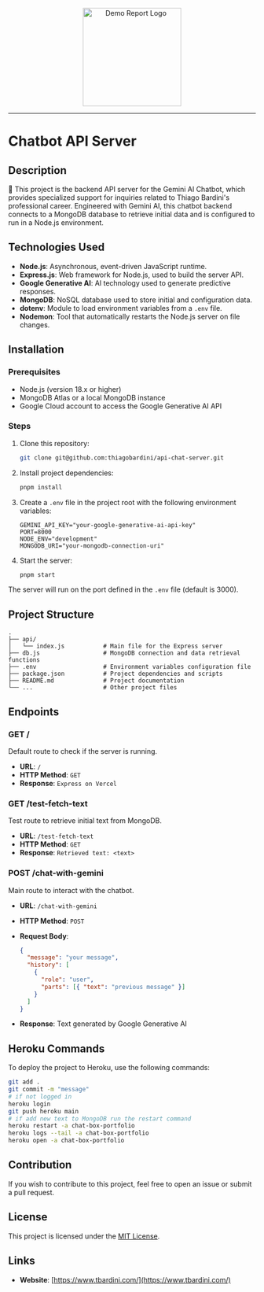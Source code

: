 <p align="center">
<img src="https://www.tbardini.com/assets/TBardini-dot-dark-MIMyJ2zW.png" width="200" alt="Demo Report Logo">
</p>

---

# Chatbot API Server

## Description

🤖 This project is the backend API server for the Gemini AI Chatbot, which provides specialized support for inquiries related to Thiago Bardini's professional career. Engineered with Gemini AI, this chatbot backend connects to a MongoDB database to retrieve initial data and is configured to run in a Node.js environment.

## Technologies Used


- **Node.js**: Asynchronous, event-driven JavaScript runtime.
- **Express.js**: Web framework for Node.js, used to build the server API.
- **Google Generative AI**: AI technology used to generate predictive responses.
- **MongoDB**: NoSQL database used to store initial and configuration data.
- **dotenv**: Module to load environment variables from a `.env` file.
- **Nodemon**: Tool that automatically restarts the Node.js server on file changes.

## Installation

### Prerequisites

- Node.js (version 18.x or higher)
- MongoDB Atlas or a local MongoDB instance
- Google Cloud account to access the Google Generative AI API

### Steps

1. Clone this repository:

    ```bash
    git clone git@github.com:thiagobardini/api-chat-server.git
    ```

2. Install project dependencies:

    ```bash
    pnpm install
    ```

3. Create a `.env` file in the project root with the following environment variables:

    ```plaintext
    GEMINI_API_KEY="your-google-generative-ai-api-key"
    PORT=8000
    NODE_ENV="development"
    MONGODB_URI="your-mongodb-connection-uri"
    ```

4. Start the server:

    ```bash
    pnpm start
    ```

The server will run on the port defined in the `.env` file (default is 3000).

## Project Structure

```plaintext
.
├── api/
│   └── index.js           # Main file for the Express server
├── db.js                  # MongoDB connection and data retrieval functions
├── .env                   # Environment variables configuration file
├── package.json           # Project dependencies and scripts
├── README.md              # Project documentation
└── ...                    # Other project files

```

## Endpoints

### GET /

Default route to check if the server is running.

- **URL**: `/`
- **HTTP Method**: `GET`
- **Response**: `Express on Vercel`

### GET /test-fetch-text

Test route to retrieve initial text from MongoDB.

- **URL**: `/test-fetch-text`
- **HTTP Method**: `GET`
- **Response**: `Retrieved text: <text>`

### POST /chat-with-gemini

Main route to interact with the chatbot.

- **URL**: `/chat-with-gemini`
- **HTTP Method**: `POST`
- **Request Body**:

    ```json
    {
      "message": "your message",
      "history": [
        {
          "role": "user",
          "parts": [{ "text": "previous message" }]
        }
      ]
    }
    ```

- **Response**: Text generated by Google Generative AI

## Heroku Commands

To deploy the project to Heroku, use the following commands:

```bash
git add .
git commit -m "message"
# if not logged in
heroku login 
git push heroku main
# if add new text to MongoDB run the restart command
heroku restart -a chat-box-portfolio 
heroku logs --tail -a chat-box-portfolio
heroku open -a chat-box-portfolio
```

## Contribution

If you wish to contribute to this project, feel free to open an issue or submit a pull request.

## License

This project is licensed under the [MIT License](LICENSE).



## Links

- **Website**: [https://www.tbardini.com/](https://www.tbardini.com/)

